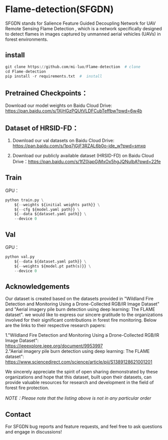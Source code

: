 
# Flame-detection(SFGDN)
SFGDN stands for Salience Feature Guided Decoupling Network for UAV Remote Sensing Flame Detection , which is a network specifically designed to detect flames in images captured by unmanned aerial vehicles (UAVs) in forest environments.


## install
```python 
git clone https://github.com/mi-luo/Flame-detection  # clone  
cd Flame-detection  
pip install -r requirements.txt  #  install
```



## Pretrained Checkpoints：

Download our model weights on Baidu Cloud Drive: https://pan.baidu.com/s/1XjHGzPQUtVLDFCubTeffbw?pwd=6w4b   





## Dataset of HRSID-FD：

1. Download our val datasets on Baidu Cloud Drive: https://pan.baidu.com/s/1pq7jGjF3RZAL6b0o-ide_w?pwd=smxq  

2. Download our publicly available dataset (HRSID-FD) on Baidu Cloud Drive：https://pan.baidu.com/s/1fZ0japGjMxOx5hgJQNuIbA?pwd=22fe  




## Train

GPU：
```python 
python train.py \
    ${--weights ${initial weights path}} \
    ${--cfg ${model.yaml path}} \
    ${--data ${dataset.yaml path}} \
    --device 0
```


## Val

GPU：
```python 
python val.py
    ${--data ${dataset.yaml path}} \
    ${--weights ${model.pt path(s)}} \
    --device 0
```


## Acknowledgements

  Our dataset is created based on the datasets provided in "Wildland Fire Detection and Monitoring Using a Drone-Collected RGB/IR Image Dataset" and "Aerial imagery pile burn detection using deep learning: The FLAME dataset". we would like to express our sincere gratitude to the organizations involved for their significant contributions in forest fire monitoring. Below are the links to their respective research papers:

1."Wildland Fire Detection and Monitoring Using a Drone-Collected RGB/IR Image Dataset":   
https://ieeexplore.ieee.org/document/9953997  
2."Aerial imagery pile burn detection using deep learning: The FLAME dataset":   
https://www.sciencedirect.com/science/article/pii/S1389128621001201  

  We sincerely appreciate the spirit of open sharing demonstrated by these organizations and hope that this dataset, built upon their datasets, can provide valuable resources for research and development in the field of forest fire protection.

*NOTE：Please note that the listing above is not in any particular order*



## Contact
For SFGDN bug reports and feature requests, and feel free to ask questions and engage in discussions!
